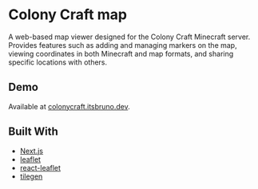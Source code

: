 # Colony Craft map

A web-based map viewer designed for the Colony Craft Minecraft server. Provides features such as adding and managing markers on the map, viewing coordinates in both Minecraft and map formats, and sharing specific locations with others.

## Demo

Available at [colonycraft.itsbruno.dev](https://colonycraft.itsbruno.dev/).

## Built With

- [Next.js](https://nextjs.org/)
- [leaflet](https://leafletjs.com/)
- [react-leaflet](https://react-leaflet.js.org/)
- [tilegen](https://github.com/itsbrunodev/tilegen)

